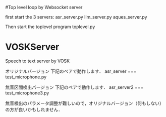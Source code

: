 #Top level loop by Websocket server

first start the 3 servers:
asr_server.py 
llm_server.py
aques_server.py

Then start the toplevel program
toplevel.py




# VOSKServer
Speech to text server by VOSK

オリジナルバージョン
下記のペアで動作します．
asr_server === test_microphone.py

無音区間検出バージョン
下記のペアで動作します．
asr_server2 === test_microphone3.py

無音検出のパラメータ調整が難しいので，オリジナルバージョン（何もしない）の方が良いかもしれません．


